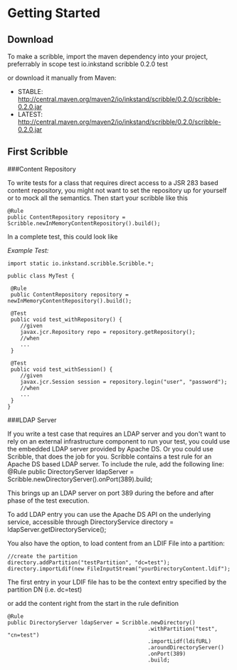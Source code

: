 Getting Started
===============

Download
--------

To make a scribble, import the maven dependency into your project, preferrably in scope  test
    <dependency>
        <groupId>io.inkstand</groupId>
        <artifactId>scribble</artifactId>
        <version>0.2.0</version>
        <scope>test</scope>
    </dependency>

or download it manually from Maven:

- STABLE: http://central.maven.org/maven2/io/inkstand/scribble/0.2.0/scribble-0.2.0.jar
- LATEST: http://central.maven.org/maven2/io/inkstand/scribble/0.2.0/scribble-0.2.0.jar

First Scribble
--------------

###Content Repository

To write tests for a class that requires direct access to a JSR 283 based content repository, you might not want to set 
the repository up for yourself or to mock all the semantics. Then start your scribble like this

    @Rule
    public ContentRepository repository = Scribble.newInMemoryContentRepository().build();

In a complete test, this could look like

_Example Test:_

    import static io.inkstand.scribble.Scribble.*;
     
    public class MyTest {
     
     @Rule
     public ContentRepository repository = newInMemoryContentRepository().build();
     
     @Test
     public void test_withRepository() {
        //given
        javax.jcr.Repository repo = repository.getRepository();
        //when
        ...
     }
     
     @Test
     public void test_withSession() {
        //given
        javax.jcr.Session session = repository.login("user", "password");
        //when
        ...
     }
    }

###LDAP Server

If you write a test case that requires an LDAP server and you don't want to rely on an external infrastructure component 
to run your test, you could use the embedded LDAP server provided by Apache DS. Or you could use Scribble, that does the 
job for you. Scribble contains a test rule for an Apache DS based LDAP server. To include the rule, add the following 
line:
    @Rule
    public DirectoryServer ldapServer = Scribble.newDirectoryServer().onPort(389).build;

This brings up an LDAP server on port 389 during the before and after phase of the test execution.

To add LDAP entry you can use the Apache DS API on the underlying service, accessible through
DirectoryService directory = ldapServer.getDirectoryService();

You also have the option, to load content from an LDIF File into a partition:

    //create the partition
    directory.addPartition("testPartition", "dc=test");
    directory.importLdif(new FileInputStream("yourDirectoryContent.ldif");

The first entry in your LDIF file has to be the context entry specified by the partition DN (i.e. dc=test)

or add the content right from the start in the rule definition

    @Rule
    public DirectoryServer ldapServer = Scribble.newDirectory()
                                                .withPartition("test", "cn=test")
                                                .importLidf(ldifURL)
                                                .aroundDirectoryServer()
                                                .onPort(389)
                                                .build;

 
